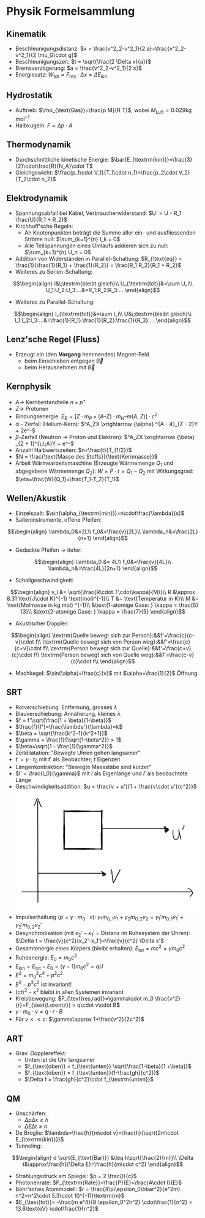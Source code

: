 # Physik Formelsammlung

## Kinematik

* Beschleunigungsdistanz: $x = \frac{v^2_2-v^2_1}{2 a}=\frac{v^2_2-v^2_1}{2 \mu_G\cdot g}$
* Beschleunigungszeit: $t = \sqrt{\frac{2 \Delta x}{a}}$
* Bremsverzögerung: $a = \frac{v^2_2-v^2_1}{2 x}$
* Energiesatz: $W_\text{tot} = F_\text{res} \cdot\Delta x = \Delta E_\text{kin}$


## Hydrostatik

* Auftrieb: $\rho_{\text{Gas}}=\frac{p M}{R T}$, wobei $M_{\text{Luft}}=0.029 \text{kg mol}^{-1}$
* Halbkugeln: $F=\Delta p\cdot A$

## Thermodynamik

* Durchschnittliche kinetische Energie: $\bar{E_{\textrm{kin}}}=\frac{3}{2}\cdot\frac{R}{N_A}\cdot T$
* Gleichgewicht: $\frac{p_1\cdot V_1}{T_1\cdot n_1}=\frac{p_2\cdot V_2}{T_2\cdot n_2}$

## Elektrodynamik

* Spannungsabfall bei Kabel, Verbraucherwiderstand: $U' = U - R_1 \frac{U}{R_1 + R_2}$
* Kirchhoff'sche Regeln: 
  * An Knotenpunkten beträgt die Summe aller ein- und ausfliessenden Ströme null: $\sum_{k=1}^{n} I_k = 0$
  * Alle Teilspannungen eines Umlaufs addieren sich zu null: $\sum_{k=1}^{n} U_n = 0$
* Addition von Widerständen in Parallel-Schaltung: $R_{\text{eq}} = \frac{1}{\frac{1}{R_1} + \frac{1}{R_2}} = \frac{R_1 R_2}{R_1 + R_2}$
* Weiteres zu Serien-Schaltung:

$$\begin{align}
	I&\;\textrm{bleibt gleich}\\
	U_{\textrm{tot}}&=\sum U_i\\
	U_1:U_2:U_3:...&=R_1:R_2:R_3:...
\end{align}$$

* Weiteres zu Parallel-Schaltung:

$$\begin{align}
	I_{\textrm{tot}}&=\sum I_i\\
	U&\;\textrm{bleibt gleich}\\
	I_1:I_2:I_3:...&=\frac{1}{R_1}:\frac{1}{R_2}:\frac{1}{R_3}:...
\end{align}$$

## Lenz'sche Regel (Fluss)

* Erzeugt ein (den **Vorgang** hemmendes) Magnet-Feld
  * beim Einschieben entgegen $\vec{B}$
  * beim Herausnehmen mit $\vec{B}$

## Kernphysik

* $A \rightarrow$ Kernbestandteile $n + p^+$
* $Z \rightarrow$ Protonen
* Bindungsenergie: $E_B = [ Z\cdot m_P + (A – Z)\cdot m_N – m(A,\;Z) ]\cdot c^2$
* $\alpha$ - Zerfall (Helium-Kern): $^A_ZX \xrightarrow {\alpha} ^{A - 4}_{Z - 2}Y + 2e^-$
* $\beta$-Zerfall (Neutron $\rightarrow$ Proton und Elektron): $^A_ZX \xrightarrow {\beta} _{Z + 1}^{\;\;A}Y + e^-$
* Anzahl Halbwertszeiten: $n=\frac{t}{T_{1/2}}$
* $N = \frac{\text{Masse des Stoffs}}{\text{Kernmasse}}$
* Arbeit Wärmearbeitsmaschine (Erzeugte Wärmemenge $Q_1$ und abgegebene Wärmemenge $Q_2$): $W=P\cdot t= Q_1 - Q_2$ mit Wirkungsgrad: $\eta=\frac{W}{Q_1}=\frac{T_1-T_2}{T_1}$

## Wellen/Akustik

* Einzelspalt: $\sin(\alpha_{\textrm{min}})=n\cdot\frac{\lambda}{s}$
* Saiteninstrumente, offene Pfeifen: 

$$\begin{align}
	\lambda_0&=2L\\
	f_0&=\frac{v}{2L}\\
	\lambda_n&=\frac{2L}{n+1}
\end{align}$$

* Gedackte Pfeifen $\rightarrow$ tiefer: 

$$\begin{align}
	\lambda_0 &= 4L\\
	f_0&=\frac{v}{4L}\\
	\lambda_n&=\frac{4L}{2n+1}
\end{align}$$

* Schallgeschwindigkeit: 

$$\begin{align}
    v_l &= \sqrt{\frac{R\cdot T\cdot\kappa}{M}}\\
    R &\approx 8.31 \text{J\cdot K}^{-1} \text{mol}^{-1}\\
    T &= \text{Temperatur in K}\\
    M &= \text{Molmasse in kg mol} ^{-1}\\
    &\text{1-atomige Gase: } \kappa = \frac{5}{3}\\
    &\text{2-atomige Gase: } \kappa = \frac{7}{5} 
\end{align}$$

* Akustischer Doppler:

$$\begin{align}
	\textrm{Quelle bewegt sich zur Person}:&&f'=\frac{c}{c-v}\cdot f\\
	\textrm{Quelle bewegt sich von Person weg}:&&f'=\frac{c}{c+v}\cdot f\\
	\textrm{Person bewegt sich zur Quelle}:&&f'=\frac{c+v}{c}\cdot f\\
	\textrm{Person bewegt sich von Quelle weg}:&&f'=\frac{c-v}{c}\cdot f\\
\end{align}$$

* Machkegel: $\sin(\alpha)=\frac{c}{v}$ mit $\alpha=\frac{1}{2}$ Öffnung

## SRT

* Rotverschiebung: Entfernung, grosses $\lambda$
* Blauverschiebung: Annäherung, kleines $\lambda$
* $f = f'\sqrt{\frac{1 + \beta}{1-\beta}}$
* $\frac{f}{f'}=\frac{\lambda'}{\lambda}=k$
* $\beta = \sqrt{\frac{k^2-1}{k^2+1}}$
* $\gamma = \frac{1}{\sqrt{1-\beta^2}} > 1$
* $\beta=\sqrt{1 - \frac{1}{\gamma^2}}$
* Zeitdilatation: "Bewegte Uhren gehen langsamer"
* $t' = \gamma\cdot t_0$ mit $t'$ als Beobachter; $t$ Eigenzeit
* Längenkontraktion: "Bewegte Massstäbe sind kürzer"
* $l' = \frac{l_0}{\gamma}$ mit $l$ als Eigenlänge und $l'$ als beobachtete Länge
* Geschwindigkeitsaddition: $u = \frac{v + u'}{1 + \frac{v\cdot u'}{c^2}}$
  ![$u'+v$](../img/rel-uv.png)
* Impulserhaltung ($p=\gamma \cdot m_0\cdot v$): $\gamma_1 m_{0,1} v_1 + \gamma_2 m_{0,2} v_2 = \gamma_1'm_{0,1}v_1' + \gamma_2'm_{0,2}v_2'$
* Desynchronisation (mit $x_2'-x_1'$ = Distanz im Ruhesystem der Uhren): $\Delta t = \frac{v}{c^2}(x_2'-x_1')=\frac{v}{c^2} \Delta s'$
* Gesamtenergie eines Körpers (bleibt erhalten): $E_{\text{tot}}=mc^2=\gamma m_0c^2$
* Ruheenergie: $E_0=m_0c^2$
* $E_{\text{kin}}=E_{\text{tot}}-E_0=(\gamma -1)m_0c^2 = qU$
* $E^2=m_0^2c^4+p^2c^2$
* $E^2-p^2c^2$ ist invariant!
* $(ct)^2-x^2$ bleibt in allen Systemen invariant
* Kreisbewegung: $F_{\text{res,rad}}=\gamma\cdot m_0 \frac{v^2}{r}=F_{\text{Lorentz}} = q\cdot v\cdot B$
* $\gamma\cdot m_0\cdot v = q\cdot r\cdot B$
* Für $v<<c$: $\gamma\approx 1+\frac{v^2}{2c^2}$

## ART

* Grav. Dopplereffekt:
  * Unten ist die Uhr langsamer 
  * $f_{\text{oben}} = f_{\text{unten}} \sqrt{\frac{1-\beta}{1 +\beta}}$
  * $f_{\text{oben}} = f_{\text{unten}}(1-\frac{gh}{c^2})$
  * $\Delta f = \frac{gh}{c^2}\cdot f_{\textrm{unten}}$ 

## QM

* Unschärfen: 
  * $\Delta p \Delta x \geq h$
  * $\Delta E \Delta t \geq h$
* De Broglie: $\lambda=\frac{h}{m\cdot v}=\frac{h}{\sqrt{2m\cdot E_{\textrm{kin}}}}$
* Tunneling: 

$$\begin{align}
	d \sqrt{E_{\text{Bar}}} &\leq h\sqrt{\frac{2}{m}}\\
	\Delta t&\approx\frac{h}{\Delta E}=\frac{h}{m\cdot c^2}
\end{align}$$

* Strahlungsdruck am Spiegel: $p = 2 \frac{I}{c}$
* Photonenrate: $P_{\textrm{Rate}}=\frac{P}{E}=\frac{A\cdot I}{E}$
* Bohr'sches Atommodell: $r = \frac{4\pi\epsilon_0\hbar^2}{e^2m} n^2=n^2\cdot 5.3\cdot 10^{-11}\textrm{m}$
* $E_{\text{tot}}= -\frac{m e^4}{8 \epsilon_0^2h^2} \cdot\frac{1}{n^2} = 13.6\text{eV} \cdot\frac{1}{n^2}$

